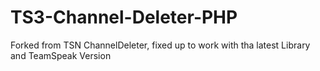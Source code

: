 # TS3-Channel-Deleter-PHP
Forked from TSN ChannelDeleter, fixed up to work with tha latest Library and TeamSpeak Version
